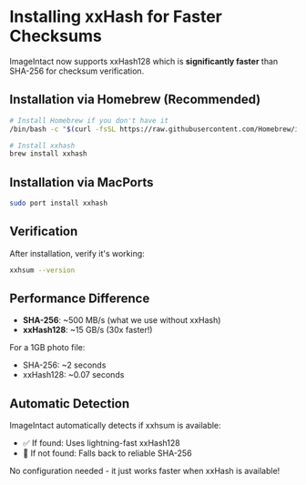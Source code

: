 # Installing xxHash for Faster Checksums

ImageIntact now supports xxHash128 which is **significantly faster** than SHA-256 for checksum verification.

## Installation via Homebrew (Recommended)

```bash
# Install Homebrew if you don't have it
/bin/bash -c "$(curl -fsSL https://raw.githubusercontent.com/Homebrew/install/HEAD/install.sh)"

# Install xxhash
brew install xxhash
```

## Installation via MacPorts

```bash
sudo port install xxhash
```

## Verification

After installation, verify it's working:

```bash
xxhsum --version
```

## Performance Difference

- **SHA-256**: ~500 MB/s (what we use without xxHash)
- **xxHash128**: ~15 GB/s (30x faster!)

For a 1GB photo file:
- SHA-256: ~2 seconds
- xxHash128: ~0.07 seconds

## Automatic Detection

ImageIntact automatically detects if xxhsum is available:
- ✅ If found: Uses lightning-fast xxHash128
- 🐢 If not found: Falls back to reliable SHA-256

No configuration needed - it just works faster when xxHash is available!